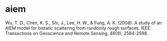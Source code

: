# aiem
Wu, T. D., Chen, K. S., Shi, J., Lee, H. W., &amp; Fung, A. K. (2008). A study of an AIEM model for bistatic scattering from randomly rough surfaces. IEEE Transactions on Geoscience and Remote Sensing, 46(9), 2584-2598.
